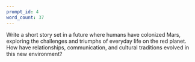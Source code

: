 ```yaml
---
prompt_id: 4
word_count: 37
---
```


Write a short story set in a future where humans have colonized Mars, exploring the challenges and triumphs of everyday life on the red planet. How have relationships, communication, and cultural traditions evolved in this new environment?
